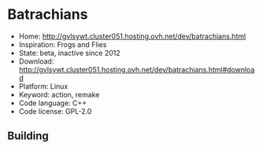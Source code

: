 # Batrachians

- Home: http://gvlsywt.cluster051.hosting.ovh.net/dev/batrachians.html
- Inspiration: Frogs and Flies
- State: beta, inactive since 2012
- Download: http://gvlsywt.cluster051.hosting.ovh.net/dev/batrachians.html#download
- Platform: Linux
- Keyword: action, remake
- Code language: C++
- Code license: GPL-2.0

## Building
